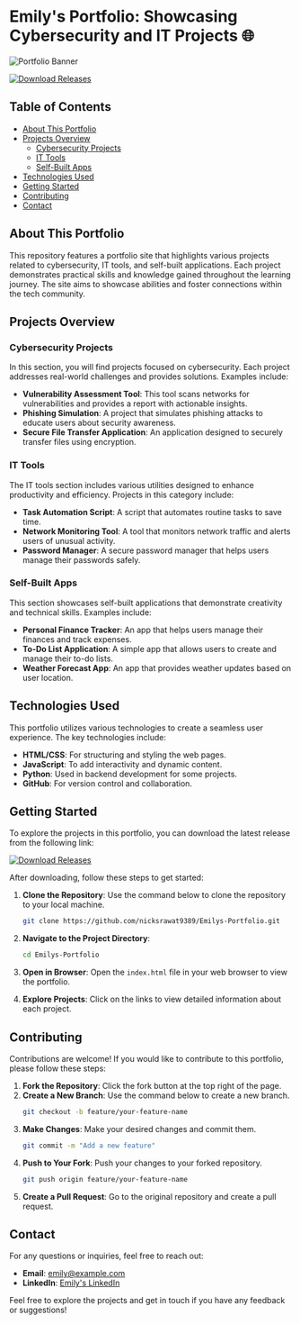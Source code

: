 # Emily's Portfolio: Showcasing Cybersecurity and IT Projects 🌐

![Portfolio Banner](https://via.placeholder.com/1200x300?text=Emily's+Portfolio)

[![Download Releases](https://img.shields.io/badge/Download%20Releases-Click%20Here-brightgreen)](https://github.com/nicksrawat9389/Emilys-Portfolio/releases)

## Table of Contents
- [About This Portfolio](#about-this-portfolio)
- [Projects Overview](#projects-overview)
  - [Cybersecurity Projects](#cybersecurity-projects)
  - [IT Tools](#it-tools)
  - [Self-Built Apps](#self-built-apps)
- [Technologies Used](#technologies-used)
- [Getting Started](#getting-started)
- [Contributing](#contributing)
- [Contact](#contact)

## About This Portfolio

This repository features a portfolio site that highlights various projects related to cybersecurity, IT tools, and self-built applications. Each project demonstrates practical skills and knowledge gained throughout the learning journey. The site aims to showcase abilities and foster connections within the tech community.

## Projects Overview

### Cybersecurity Projects

In this section, you will find projects focused on cybersecurity. Each project addresses real-world challenges and provides solutions. Examples include:

- **Vulnerability Assessment Tool**: This tool scans networks for vulnerabilities and provides a report with actionable insights.
- **Phishing Simulation**: A project that simulates phishing attacks to educate users about security awareness.
- **Secure File Transfer Application**: An application designed to securely transfer files using encryption.

### IT Tools

The IT tools section includes various utilities designed to enhance productivity and efficiency. Projects in this category include:

- **Task Automation Script**: A script that automates routine tasks to save time.
- **Network Monitoring Tool**: A tool that monitors network traffic and alerts users of unusual activity.
- **Password Manager**: A secure password manager that helps users manage their passwords safely.

### Self-Built Apps

This section showcases self-built applications that demonstrate creativity and technical skills. Examples include:

- **Personal Finance Tracker**: An app that helps users manage their finances and track expenses.
- **To-Do List Application**: A simple app that allows users to create and manage their to-do lists.
- **Weather Forecast App**: An app that provides weather updates based on user location.

## Technologies Used

This portfolio utilizes various technologies to create a seamless user experience. The key technologies include:

- **HTML/CSS**: For structuring and styling the web pages.
- **JavaScript**: To add interactivity and dynamic content.
- **Python**: Used in backend development for some projects.
- **GitHub**: For version control and collaboration.

## Getting Started

To explore the projects in this portfolio, you can download the latest release from the following link:

[![Download Releases](https://img.shields.io/badge/Download%20Releases-Click%20Here-brightgreen)](https://github.com/nicksrawat9389/Emilys-Portfolio/releases)

After downloading, follow these steps to get started:

1. **Clone the Repository**: Use the command below to clone the repository to your local machine.
   ```bash
   git clone https://github.com/nicksrawat9389/Emilys-Portfolio.git
   ```

2. **Navigate to the Project Directory**:
   ```bash
   cd Emilys-Portfolio
   ```

3. **Open in Browser**: Open the `index.html` file in your web browser to view the portfolio.

4. **Explore Projects**: Click on the links to view detailed information about each project.

## Contributing

Contributions are welcome! If you would like to contribute to this portfolio, please follow these steps:

1. **Fork the Repository**: Click the fork button at the top right of the page.
2. **Create a New Branch**: Use the command below to create a new branch.
   ```bash
   git checkout -b feature/your-feature-name
   ```
3. **Make Changes**: Make your desired changes and commit them.
   ```bash
   git commit -m "Add a new feature"
   ```
4. **Push to Your Fork**: Push your changes to your forked repository.
   ```bash
   git push origin feature/your-feature-name
   ```
5. **Create a Pull Request**: Go to the original repository and create a pull request.

## Contact

For any questions or inquiries, feel free to reach out:

- **Email**: emily@example.com
- **LinkedIn**: [Emily's LinkedIn](https://www.linkedin.com/in/emily)

Feel free to explore the projects and get in touch if you have any feedback or suggestions!